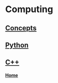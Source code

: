 # Computing

## [Concepts](computing_concepts/README.md)

## [Python](python/README.md)

## [C++](cpp/README.md)

#### [Home](./README.md) 
